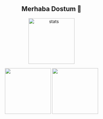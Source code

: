 <h2 align="center">Merhaba Dostum 👋</h2>


<p align="center">
  <img src="https://github-readme-stats.vercel.app/api?username=Antiperes&count_private=true&show_icons=true&theme=dark&hide_border=true" width="%100" height="150px" alt="stats" />
</p>

<div align = "center">
<img src = "https://github-readme-stats.vercel.app/api?username=Antiperes&show_icons=true&theme=tokyonight" width = "% 100" height = "150px" />
<img src = "https://github-readme-stats.vercel.app/api/top-langs/?username=Antiperes&layout=compact&theme=tokyonight" width = "% 100" height = "150px"  />
</div>


